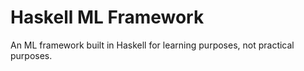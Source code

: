 # Haskell ML Framework

An ML framework built in Haskell for learning purposes, not practical purposes.
